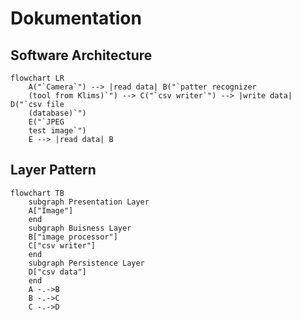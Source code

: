 # Dokumentation

## Software Architecture

```mermaid
flowchart LR
    A("`Camera`") --> |read data| B("`patter recognizer
    (tool from Klims)`") --> C("`csv writer`") --> |write data| D("`csv file
    (database)`")
    E("`JPEG 
    test image`")
    E --> |read data| B
```
## Layer Pattern

```mermaid
flowchart TB
    subgraph Presentation Layer
    A["Image"]
    end
    subgraph Buisness Layer
    B["image processor"]
    C["csv writer"]
    end
    subgraph Persistence Layer
    D["csv data"]
    end
    A -.->B
    B -.->C
    C -.->D
```
## 










